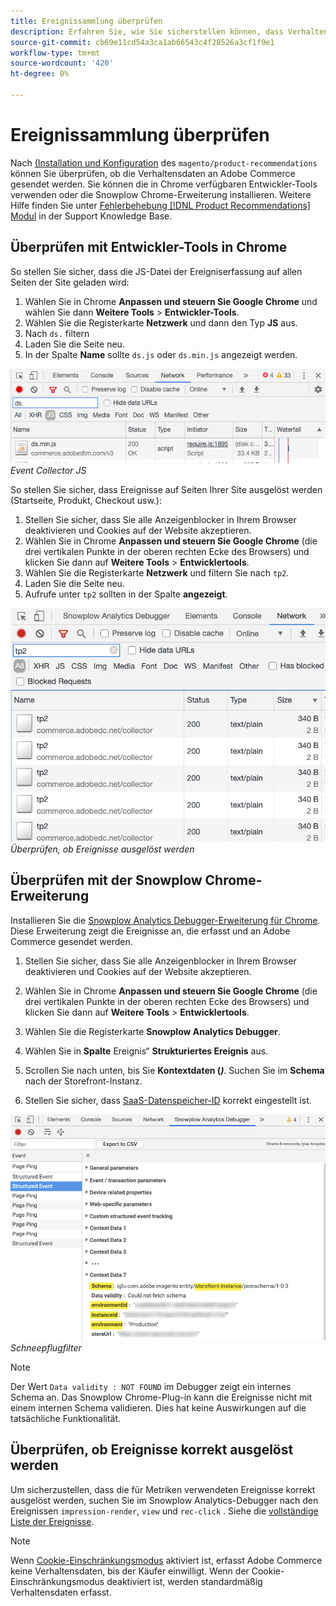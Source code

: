 ```yaml
---
title: Ereignissammlung überprüfen
description: Erfahren Sie, wie Sie sicherstellen können, dass Verhaltensdaten an Adobe Commerce gesendet werden.
source-git-commit: cb69e11cd54a3ca1ab66543c4f28526a3cf1f9e1
workflow-type: tm+mt
source-wordcount: '420'
ht-degree: 0%

---
```


# Ereignissammlung überprüfen

Nach [ (Installation und Konfiguration](install-configure.md) des `magento/product-recommendations` können Sie überprüfen, ob die Verhaltensdaten an Adobe Commerce gesendet werden. Sie können die in Chrome verfügbaren Entwickler-Tools verwenden oder die Snowplow Chrome-Erweiterung installieren. Weitere Hilfe finden Sie unter [Fehlerbehebung [!DNL Product Recommendations] Modul](https://experienceleague.adobe.com/docs/commerce-knowledge-base/kb/troubleshooting/miscellaneous/troubleshoot-product-recommendations-module-in-magento-commerce.html?lang=de) in der Support Knowledge Base.

## Überprüfen mit Entwickler-Tools in Chrome

So stellen Sie sicher, dass die JS-Datei der Ereigniserfassung auf allen Seiten der Site geladen wird:

1. Wählen Sie in Chrome **Anpassen und steuern Sie Google Chrome** und wählen Sie dann **Weitere Tools** > **Entwickler-Tools**.
1. Wählen Sie die Registerkarte **Netzwerk** und dann den Typ **JS** aus.
1. Nach `ds.` filtern
1. Laden Sie die Seite neu.
1. In der Spalte **Name** sollte `ds.js` oder `ds.min.js` angezeigt werden.

![Event Collector JS](assets/filter-ds.png)
_Event Collector JS_

So stellen Sie sicher, dass Ereignisse auf Seiten Ihrer Site ausgelöst werden (Startseite, Produkt, Checkout usw.):

1. Stellen Sie sicher, dass Sie alle Anzeigenblocker in Ihrem Browser deaktivieren und Cookies auf der Website akzeptieren.
1. Wählen Sie in Chrome **Anpassen und steuern Sie Google Chrome** (die drei vertikalen Punkte in der oberen rechten Ecke des Browsers) und klicken Sie dann auf **Weitere Tools** > **Entwicklertools**.
1. Wählen Sie die Registerkarte **Netzwerk** und filtern Sie nach `tp2`.
1. Laden Sie die Seite neu.
1. Aufrufe unter `tp2` sollten in der Spalte **angezeigt**.

![Auslösen von Ereignissen](assets/filter-tp2.png)
_Überprüfen, ob Ereignisse ausgelöst werden_

## Überprüfen mit der Snowplow Chrome-Erweiterung

Installieren Sie die [Snowplow Analytics Debugger-Erweiterung für Chrome](https://chrome.google.com/webstore/detail/snowplow-analytics-debugg/jbnlcgeengmijcghameodeaenefieedm). Diese Erweiterung zeigt die Ereignisse an, die erfasst und an Adobe Commerce gesendet werden.

1. Stellen Sie sicher, dass Sie alle Anzeigenblocker in Ihrem Browser deaktivieren und Cookies auf der Website akzeptieren.

1. Wählen Sie in Chrome **Anpassen und steuern Sie Google Chrome** (die drei vertikalen Punkte in der oberen rechten Ecke des Browsers) und klicken Sie dann auf **Weitere Tools** > **Entwicklertools**.

1. Wählen Sie die Registerkarte **Snowplow Analytics Debugger**.

1. Wählen Sie in **Spalte** Ereignis“ **Strukturiertes Ereignis** aus.

1. Scrollen Sie nach unten, bis Sie **Kontextdaten (_)_**. Suchen Sie im **Schema**&#x200B;nach der Storefront-Instanz.

1. Stellen Sie sicher, dass [SaaS-Datenspeicher-ID](https://experienceleague.adobe.com/docs/commerce-admin/config/services/saas.html?lang=de) korrekt eingestellt ist.

![Schneepflugfilter](assets/snowplow-filter.png)
_Schneepflugfilter_

>[!NOTE]
>
> Der Wert `Data validity : NOT FOUND` im Debugger zeigt ein internes Schema an. Das Snowplow Chrome-Plug-in kann die Ereignisse nicht mit einem internen Schema validieren. Dies hat keine Auswirkungen auf die tatsächliche Funktionalität.

## Überprüfen, ob Ereignisse korrekt ausgelöst werden

Um sicherzustellen, dass die für Metriken verwendeten Ereignisse korrekt ausgelöst werden, suchen Sie im Snowplow Analytics-Debugger nach den Ereignissen `impression-render`, `view` und `rec-click` . Siehe die [vollständige Liste der Ereignisse](https://experienceleague.adobe.com/docs/commerce/product-recommendations/developer/events.html?lang=de).

>[!NOTE]
>
> Wenn [Cookie-Einschränkungsmodus](https://experienceleague.adobe.com/docs/commerce-admin/start/compliance/privacy/compliance-cookie-law.html?lang=de) aktiviert ist, erfasst Adobe Commerce keine Verhaltensdaten, bis der Käufer einwilligt. Wenn der Cookie-Einschränkungsmodus deaktiviert ist, werden standardmäßig Verhaltensdaten erfasst.
